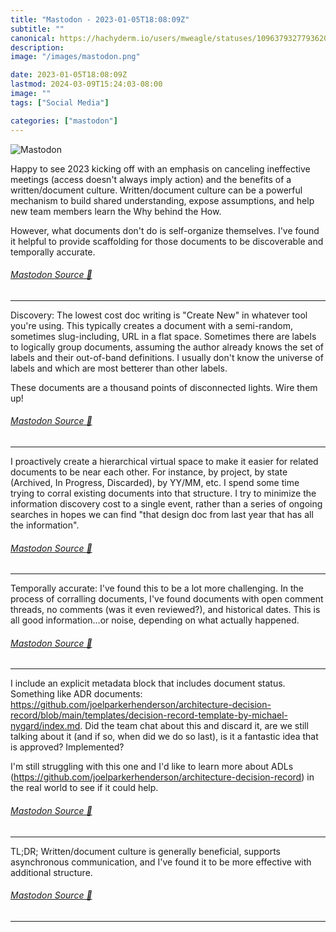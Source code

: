 ```yaml
---
title: "Mastodon - 2023-01-05T18:08:09Z"
subtitle: ""
canonical: https://hachyderm.io/users/mweagle/statuses/109637932779362058
description:
image: "/images/mastodon.png"

date: 2023-01-05T18:08:09Z
lastmod: 2024-03-09T15:24:03-08:00
image: ""
tags: ["Social Media"]

categories: ["mastodon"]
---
```

![Mastodon](/images/mastodon.png)

<p>Happy to see 2023 kicking off with an emphasis on canceling ineffective meetings (access doesn&#39;t always imply action) and the benefits of a written/document culture. Written/document culture can be a powerful mechanism to build shared understanding, expose assumptions, and help new team members learn the Why behind the How.</p><p>However, what documents don&#39;t do is self-organize themselves. I&#39;ve found it helpful to provide scaffolding for those documents to be discoverable and temporally accurate.</p>


###### [Mastodon Source 🐘](https://hachyderm.io/@mweagle/109637932779362058)

___

<p>Discovery: The lowest cost doc writing is &quot;Create New&quot; in whatever tool you&#39;re using. This typically creates a document with a semi-random, sometimes slug-including, URL in a flat space. Sometimes there are labels to logically group documents, assuming the author already knows the set of labels and their out-of-band definitions. I usually don&#39;t know the universe of labels and which are most betterer than other labels.</p><p>These documents are a thousand points of disconnected lights. Wire them up!</p>


###### [Mastodon Source 🐘](https://hachyderm.io/@mweagle/109637935428776706)

___

<p>I proactively create a hierarchical virtual space to make it easier for related documents to be near each other. For instance, by project, by state (Archived, In Progress, Discarded), by YY/MM, etc. I spend some time trying to corral existing documents into that structure. I try to minimize the information discovery cost to a single event, rather than a series of ongoing searches in hopes we can find &quot;that design doc from last year that has all the information&quot;.</p>


###### [Mastodon Source 🐘](https://hachyderm.io/@mweagle/109637936938658379)

___

<p>Temporally accurate: I&#39;ve found this to be a lot more challenging. In the process of corralling documents, I&#39;ve found documents with open comment threads, no comments (was it even reviewed?), and historical dates. This is all good information...or noise, depending on what actually happened.</p>


###### [Mastodon Source 🐘](https://hachyderm.io/@mweagle/109637938253943961)

___

<p>I include an explicit metadata block that includes document status. Something like ADR documents: <a href="https://github.com/joelparkerhenderson/architecture-decision-record/blob/main/templates/decision-record-template-by-michael-nygard/index.md" target="_blank" rel="nofollow noopener noreferrer" translate="no"><span class="invisible">https://</span><span class="ellipsis">github.com/joelparkerhenderson</span><span class="invisible">/architecture-decision-record/blob/main/templates/decision-record-template-by-michael-nygard/index.md</span></a>. Did the team chat about this and discard it, are we still talking about it (and if so, when did we do so last), is it a fantastic idea that is approved? Implemented? </p><p>I&#39;m still struggling with this one and I&#39;d like to learn more about ADLs (<a href="https://github.com/joelparkerhenderson/architecture-decision-record" target="_blank" rel="nofollow noopener noreferrer" translate="no"><span class="invisible">https://</span><span class="ellipsis">github.com/joelparkerhenderson</span><span class="invisible">/architecture-decision-record</span></a>) in the real world to see if it could help.</p>


###### [Mastodon Source 🐘](https://hachyderm.io/@mweagle/109637940555058686)

___

<p>TL;DR; Written/document culture is generally beneficial, supports asynchronous communication, and I&#39;ve found it to be more effective with additional structure.</p>


###### [Mastodon Source 🐘](https://hachyderm.io/@mweagle/109637941826448403)

___
